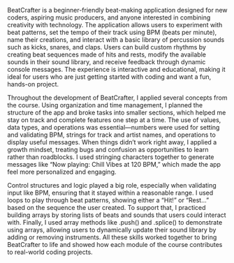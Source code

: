 BeatCrafter is a beginner-friendly beat-making application designed for new coders, aspiring music producers, and anyone interested in combining creativity with technology. The application allows users to experiment with beat patterns, set the tempo of their track using BPM (beats per minute), name their creations, and interact with a basic library of percussion sounds such as kicks, snares, and claps. Users can build custom rhythms by creating beat sequences made of hits and rests, modify the available sounds in their sound library, and receive feedback through dynamic console messages. The experience is interactive and educational, making it ideal for users who are just getting started with coding and want a fun, hands-on project.

Throughout the development of BeatCrafter, I applied several concepts from the course. Using organization and time management, I planned the structure of the app and broke tasks into smaller sections, which helped me stay on track and complete features one step at a time. The use of values, data types, and operations was essential—numbers were used for setting and validating BPM, strings for track and artist names, and operations to display useful messages. When things didn’t work right away, I applied a growth mindset, treating bugs and confusion as opportunities to learn rather than roadblocks. I used stringing characters together to generate messages like “Now playing: Chill Vibes at 120 BPM,” which made the app feel more personalized and engaging.

Control structures and logic played a big role, especially when validating input like BPM, ensuring that it stayed within a reasonable range. I used loops to play through beat patterns, showing either a “Hit!” or “Rest…” based on the sequence the user created. To support that, I practiced building arrays by storing lists of beats and sounds that users could interact with. Finally, I used array methods like .push() and .splice() to demonstrate using arrays, allowing users to dynamically update their sound library by adding or removing instruments. All these skills worked together to bring BeatCrafter to life and showed how each module of the course contributes to real-world coding projects.
